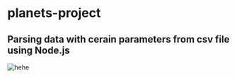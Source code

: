 # planets-project
<h2>
Parsing data with cerain parameters from csv file using Node.js
</h2>

![hehe](https://github.com/madina0801/planets-project/assets/101329759/80a270bd-4dea-404e-a19e-2df9f3be87fd)
